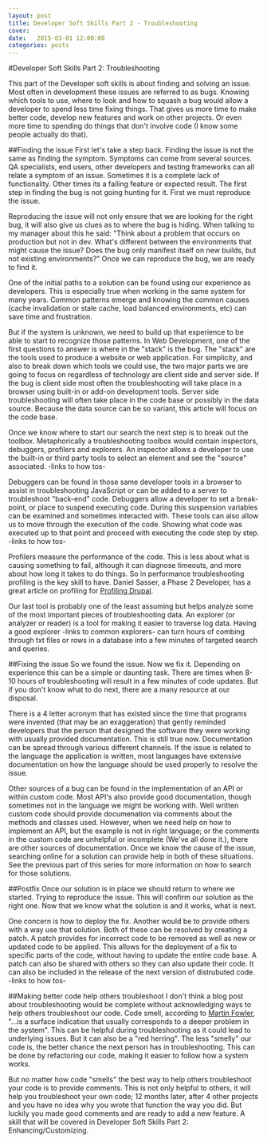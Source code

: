 ```yaml
---
layout: post
title: Developer Soft Skills Part 2 - Troubleshooting
cover:
date:   2015-03-01 12:00:00
categories: posts
---
```


#Developer Soft Skills Part 2: Troubleshooting

This part of the Developer soft skills is about finding and solving an issue. Most often in development these issues are referred to as bugs. Knowing which tools to use, where to look and how to squash a bug would allow a developer to spend less time fixing things. That gives us more time to make better code, develop new features and work on other projects. Or even more time to spending do things that don't involve code (I know some people actually do that).

##Finding the issue
First let's take a step back. Finding the issue is not the same as finding the symptom. Symptoms can come from several sources. QA specialists, end users, other developers and testing frameworks can all relate a symptom of an issue. Sometimes it is a complete lack of functionality. Other times its a failing feature or expected result. The first step in finding the bug is not going hunting for it. First we must reproduce the issue.

Reproducing the issue will not only ensure that we are looking for the right bug, it will also give us clues as to where the bug is hiding. When talking to my manager about this he said: "Think about a problem that occurs on production but not in dev. What's different between the environments that might cause the issue? Does the bug only manifest itself on new builds, but not existing environments?" Once we can reproduce the bug, we are ready to find it. 

One of the initial paths to a solution can be found using our experience as developers. This is especially true when working in the same system for many years. Common patterns emerge and knowing the common causes (cache invalidation or stale cache, load balanced environments, etc) can save time and frustration.

But if the system is unknown, we need to build up that experience to be able to start to recognize those patterns. In Web Development, one of the first questions to answer is where in the "stack" is the bug. The "stack" are the tools used to produce a website or web application. For simplicity, and also to break down which tools we could use, the two major parts we are going to focus on regardless of technology are client side and server side. If the bug is client side most often the troubleshooting will take place in a browser using built-in or add-on development tools. Server side troubleshooting will often take place in the code base or possibly in the data source. Because the data source can be so variant, this article will focus on the code base.

Once we know where to start our search the next step is to break out the toolbox. Metaphorically a troubleshooting toolbox would contain inspectors, debuggers, profilers and explorers. An inspector allows a developer to use the built-in or third party tools to select an element and see the "source" associated. -links to how tos- 

Debuggers can be found in those same developer tools in a browser to assist in troubleshooting JavaScript or can be added to a server to troubleshoot "back-end" code. Debuggers allow a developer to set a break-point, or place to suspend executing code. During this suspension variables can be examined and sometimes interacted with. These tools can also allow us to move through the execution of the code. Showing what code was executed up to that point and proceed with executing the code step by step.  -links to how tos-

Profilers measure the performance of the code. This is less about what is causing something to fail, although it can diagnose timeouts, and more about how long it takes to do things. So in performance troubleshooting profiling is the key skill to have. Daniel Sasser, a Phase 2 Developer, has a great article on profiling for [Profiling Drupal](http://www.phase2technology.com/blog/profiling-drupal-performance-with-phpstorm-and-xdebug/).

Our last tool is probably one of the least assuming but helps analyze some of the most important pieces of troubleshooting data. An explorer (or analyzer or reader) is a tool for making it easier to traverse log data. Having a good explorer -links to common explorers- can turn hours of combing through txt files or rows in a database into a few minutes of targeted search and queries.

##Fixing the issue
So we found the issue. Now we fix it. Depending on experience this can be a simple or daunting task. There are times when 8-10 hours of troubleshooting will result in a few minutes of code updates. But if you don't know what to do next, there are a many resource at our disposal.

There is a 4 letter acronym that has existed since the time that programs were invented (that may be an exaggeration) that gently reminded developers that the person that designed the software they were working with usually provided documentation. This is still true now. Documentation can be spread through various different channels. If the issue is related to the language the application is written, most languages have extensive documentation on how the language should be used properly to resolve the issue. 

Other sources of a bug can be found in the implementation of an API or within custom code. Most API's also provide good documentation, though sometimes not in the language we might be working with. Well written custom code should provide documenation via comments about the methods and classes used. However, when we need help on how to implement an API, but the example is not in right language; or the comments in the custom code are unhelpful or incomplete (We've all done it.), there are other sources of documentation. Once we know the cause of the issue, searching online for a solution can provide help in both of these situations. See the previous part of this series for more information on how to search for those solutions.

##Postfix
Once our solution is in place we should return to where we started. Trying to reproduce the issue. This will confirm our solution as the right one. Now that we know what the solution is and it works, what is next. 

One concern is how to deploy the fix. Another would be to provide others with a way use that solution. Both of these can be resolved by creating a patch. A patch provides for incorrect code to be removed as well as new or updated code to be applied. This allows for the deployment of a fix to specific parts of the code, without having to update the entire code base. A patch can also be shared with others so they can also update their code. It can also be included in the release of the next version of distrubuted code.  -links to how tos-

##Making better code help others troubleshoot
I don't think a blog post about troubleshooting would be complete without acknowledging ways to help others troubleshoot our code. Code smell, according to [Martin Fowler](http://martinfowler.com/bliki/CodeSmell.html), "...is a surface indication that usually corresponds to a deeper problem in the system".  This can be helpful during troubleshooting as it could lead to underlying issues. But it can also be a "red herring". The less "smelly" our code is, the better chance the next person has in troubleshooting. This can be done by refactoring our code, making it easier to follow how a system works.

But no matter how code "smells" the best way to help others troubleshoot your code is to provide comments. This is not only helpful to others, it will help you troubleshoot your own code; 12 months later, after 4 other projects and you have no idea why you wrote that function the way you did. But luckily you made good comments and are ready to add a new feature. A skill that will be covered in Developer Soft Skills Part 2: Enhancing/Customizing.
